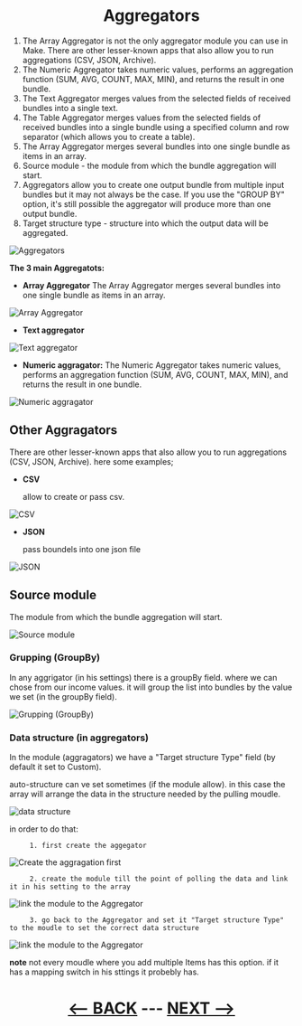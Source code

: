 <div align="center">

# Aggregators 
</div>


1. The Array Aggregator is not the only aggregator module you can use in Make. There are other lesser-known apps that also allow you to run aggregations (CSV, JSON, Archive).
2. The Numeric Aggregator takes numeric values, performs an aggregation function (SUM, AVG, COUNT, MAX, MIN), and returns the result in one bundle.
3. The Text Aggregator merges values from the selected fields of received bundles into a single text.
4. The Table Aggregator merges values from the selected fields of received bundles into a single bundle using a specified column and row separator (which allows you to create a table).
5. The Array Aggregator merges several bundles into one single bundle as items in an array.
6. Source module - the module from which the bundle aggregation will start.
7. Aggregators allow you to create one output bundle from multiple input bundles but it may not always be the case. If you use the "GROUP BY" option, it's still possible the aggregator will produce more than one output bundle.
8. Target structure type - structure into which the output data will be aggregated.

![Aggregators](pic/aggregators.gif)

__The 3 main Aggregatots:__

  * __Array Aggregator__
    The Array Aggregator merges several bundles into one single bundle as items in an array.
    
![Array Aggregator](pic/arryaggragator.gif)
    
  * __Text aggregator__

![Text aggregator](pic/textaggregator.gif)
    
  * __Numeric aggragator:__
    The Numeric Aggregator takes numeric values, performs an aggregation function (SUM, AVG, COUNT, MAX, MIN), and returns the result in one bundle.

![Numeric aggragator](pic/numericaggregator.gif)



## Other Aggragators 

There are other lesser-known apps that also allow you to run aggregations (CSV, JSON, Archive). here some examples;

  * __CSV__
 
    allow to create or pass csv.

![CSV](pic/csvaggragator.gif)
    

  * __JSON__
 
    pass boundels into one json file
   

![JSON](pic/jsonaggrigator.gif)

## Source module

The module from which the bundle aggregation will start.

![Source module](pic/aggragationbundle.gif)

### Grupping (GroupBy)

In any aggrigator (in his settings) there is a groupBy field. where we can chose from our income values. it will group the list into bundles by the value we set (in the groupBy field).

![Grupping (GroupBy)](pic/aggregatorgrupby.gif)


### Data structure (in aggregators)

In the module (aggragators) we have a "Target structure Type" field (by default it set to Custom).

auto-structure can ve set sometimes (if the module allow). in this case the array will arrange the data in the structure needed by the pulling moudle.

![data structure](pic/aggregatorsdatastructure.gif)

in order to do that:

         1. first create the aggegator 

![Create the aggragation first](pic/aggragatorstep1.gif)


         2. create the module till the point of polling the data and link it in his setting to the array

![link the module to the Aggregator](pic/aggragatorstep2.gif)


         3. go back to the Aggregator and set it "Target structure Type" to the moudle to set the correct data structure
         
![link the module to the Aggregator](pic/aggragatorstep3.gif)

__note__ not every moudle where you add multiple Items has this option. if it has a mapping switch in his sttings it probebly has.

<div align="center">

# [<-- BACK](plans_and_operations.md) --- [NEXT -->](aiassistant.md)
</div>
